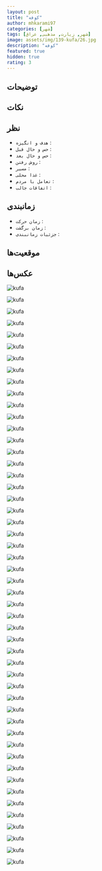 ```yaml
---
layout: post
title: "کوفه"
author: mhkarami97
categories: [شهر]
tags: [شهر, زیارت, مذهبی, عراق]
image: assets/img/139-kufa/26.jpg
description: "کوفه"
featured: true
hidden: true
rating: 3
---
```


## توضیحات


## نکات


## نظر
 - `هدف و انگیزه` : 
 - `حس و حال قبل` : 
 - `حس و حال بعد` : 
 - `روش رفتن` : 
 - `مسیر` : 
 - `غذا محلی` : 
 - `تعامل با مردم` : 
 - `اتفاقات جالب` : 

## زمانبندی
 - `زمان حرکت` : 
 - `زمان برگشت` : 
 - `جزئیات زمانبندی` : 

## موقعیت‌ها
[]()  

## عکس‌ها

![kufa](/assets/img/139-kufa/01.jpg)  

![kufa](/assets/img/139-kufa/02.jpg)  

![kufa](/assets/img/139-kufa/03.jpg)  

![kufa](/assets/img/139-kufa/04.jpg)  

![kufa](/assets/img/139-kufa/05.jpg)  

![kufa](/assets/img/139-kufa/06.jpg)  

![kufa](/assets/img/139-kufa/07.jpg)  

![kufa](/assets/img/139-kufa/08.jpg)  

![kufa](/assets/img/139-kufa/09.jpg)  

![kufa](/assets/img/139-kufa/10.jpg)  

![kufa](/assets/img/139-kufa/11.jpg)  

![kufa](/assets/img/139-kufa/12.jpg)  

![kufa](/assets/img/139-kufa/13.jpg)  

![kufa](/assets/img/139-kufa/14.jpg)  

![kufa](/assets/img/139-kufa/15.jpg)  

![kufa](/assets/img/139-kufa/16.jpg)  

![kufa](/assets/img/139-kufa/17.jpg)  

![kufa](/assets/img/139-kufa/18.jpg)  

![kufa](/assets/img/139-kufa/19.jpg)  

![kufa](/assets/img/139-kufa/20.jpg)  

![kufa](/assets/img/139-kufa/21.jpg)  

![kufa](/assets/img/139-kufa/22.jpg)  

![kufa](/assets/img/139-kufa/23.jpg)  

![kufa](/assets/img/139-kufa/24.jpg)  

![kufa](/assets/img/139-kufa/25.jpg)  

![kufa](/assets/img/139-kufa/26.jpg)  

![kufa](/assets/img/139-kufa/27.jpg)  

![kufa](/assets/img/139-kufa/28.jpg)  

![kufa](/assets/img/139-kufa/29.jpg)  

![kufa](/assets/img/139-kufa/30.jpg)  

![kufa](/assets/img/139-kufa/31.jpg)  

![kufa](/assets/img/139-kufa/32.jpg)  

![kufa](/assets/img/139-kufa/33.jpg)  

![kufa](/assets/img/139-kufa/34.jpg)  

![kufa](/assets/img/139-kufa/35.jpg)  

![kufa](/assets/img/139-kufa/36.jpg)  

![kufa](/assets/img/139-kufa/37.jpg)  

![kufa](/assets/img/139-kufa/38.jpg)  

![kufa](/assets/img/139-kufa/39.jpg)  

![kufa](/assets/img/139-kufa/40.jpg)  

![kufa](/assets/img/139-kufa/41.jpg)  

![kufa](/assets/img/139-kufa/42.jpg)  

![kufa](/assets/img/139-kufa/43.jpg)  

![kufa](/assets/img/139-kufa/44.jpg)  

![kufa](/assets/img/139-kufa/45.jpg)  

![kufa](/assets/img/139-kufa/46.jpg)  

![kufa](/assets/img/139-kufa/47.jpg)  

![kufa](/assets/img/139-kufa/48.jpg)  

![kufa](/assets/img/139-kufa/49.jpg)  

![kufa](/assets/img/139-kufa/50.jpg)  